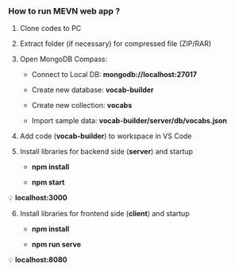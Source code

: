 ### How to run MEVN web app ?

1.  Clone codes to PC
    
2.  Extract folder (if necessary) for compressed file (ZIP/RAR)
    
3.  Open MongoDB Compass:
    
    *   Connect to Local DB: **mongodb://localhost:27017**
        
    *   Create new database: **vocab-builder**
        
    *   Create new collection: **vocabs**
        
    *   Import sample data: **vocab-builder/server/db/vocabs.json**
        
4.  Add code (**vocab-builder**) to workspace in VS Code
    
5.  Install libraries for backend side (**server**) and startup
    
    *   **npm install**
        
    *   **npm start**
   
   💡  **localhost:3000**
        
6.  Install libraries for frontend side (**client**) and startup
    
    *   **npm install**
        
    *   **npm run serve**

   💡  **localhost:8080**